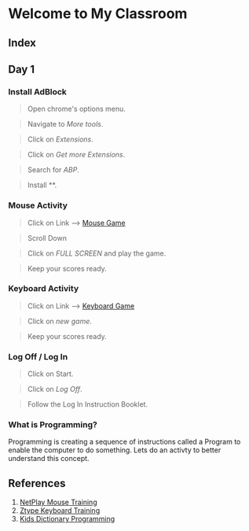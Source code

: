 # Welcome to My Classroom

## Index

## Day 1

### Install AdBlock

> Open chrome's options menu.

> Navigate to *More tools*.

> Click on *Extensions*.

> Click on *Get more Extensions*.

> Search for *ABP*.

> Install **.

### Mouse Activity

> Click on Link --> [Mouse Game](https://www.netplay.life/)

> Scroll Down

> Click on *FULL SCREEN* and play the game.

> Keep your scores ready.

### Keyboard Activity

> Click on Link --> [Keyboard Game](http://zty.pe/)

> Click on *new game*.

> Keep your scores ready.

### Log Off / Log In

> Click on Start.

> Click on *Log Off*.

> Follow the Log In Instruction Booklet.

### What is Programming?

Programming is creating a sequence of instructions called a Program to enable the computer to do something. Lets do an activty to better understand this concept.

## References

1. [NetPlay Mouse Training](https://www.netplay.life/)
2. [Ztype Keyboard Training](http://zty.pe/)
3. [Kids Dictionary Programming](http://dictionary.kids.net.au/word/computer_programming)
